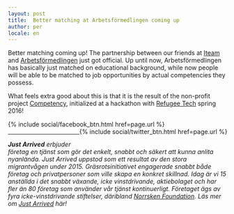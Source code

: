 ```yaml
---
layout: post
title:  Better matching at Arbetsförmedlingen coming up
author: per
locale: en
---
```


Better matching coming up! The partnership between our friends at [Iteam](https://iteam.se/) and [Arbetsförmedlingen](https://www.arbetsformedlingen.se/) just got official. Up until now, Arbetsförmedlingen has basically just matched on educational background, while now people will be able to be matched to job opportunities by actual competencies they possess.

What feels extra good about this is that it is the result of the non-profit project [Competency](https://competency.se/), initialized at a hackathon with [Refugee Tech](http://refugeetech.com/) spring 2016!

<div style="display:inline-block;">
  {% include social/facebook_btn.html href=page.url %}
</div>
<div style="display:inline-block;float:right">
  {% include social/twitter_btn.html href=page.url %}
  <br><br>
</div>

---

_**Just Arrived** erbjuder företag en tjänst som gör det enkelt, snabbt och säkert att kunna anlita nyanlända. Just Arrived uppstod som ett resultat av den stora migrantvågen under 2015. Gräsrotsinitiativet engagerade snabbt både företag och privatpersoner som ville skapa en konkret skillnad. Idag är vi 15 anställda i det snabbt växande, icke vinstdrivande, aktiebolaget och har fler än 80 företag som använder vår tjänst kontinuerligt. Företaget ägs av fyra icke-vinstdrivande stiftelser, däribland [Norrsken Foundation](http://norrskenfoundation.org). Läs mer om [Just Arrived](https://justarrived.se) här!_
